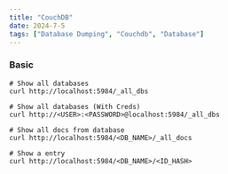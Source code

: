 ```yaml
---
title: "CouchDB"
date: 2024-7-5
tags: ["Database Dumping", "Couchdb", "Database"]
---
```


### Basic

```console
# Show all databases
curl http://localhost:5984/_all_dbs
```

```console
# Show all databases (With Creds)
curl http://<USER>:<PASSWORD>@localhost:5984/_all_dbs
```

```console
# Show all docs from database
curl http://localhost:5984/<DB_NAME>/_all_docs
```

```console
# Show a entry
curl http://localhost:5984/<DB_NAME>/<ID_HASH>
```
